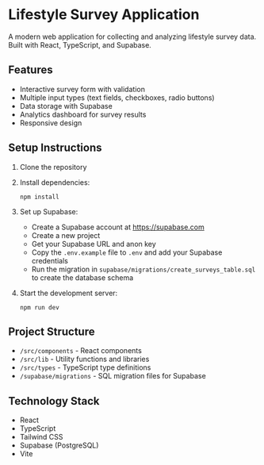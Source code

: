 # Lifestyle Survey Application

A modern web application for collecting and analyzing lifestyle survey data. Built with React, TypeScript, and Supabase.

## Features

- Interactive survey form with validation
- Multiple input types (text fields, checkboxes, radio buttons)
- Data storage with Supabase
- Analytics dashboard for survey results
- Responsive design

## Setup Instructions

1. Clone the repository
2. Install dependencies:
   ```
   npm install
   ```
3. Set up Supabase:
   - Create a Supabase account at https://supabase.com
   - Create a new project
   - Get your Supabase URL and anon key
   - Copy the `.env.example` file to `.env` and add your Supabase credentials
   - Run the migration in `supabase/migrations/create_surveys_table.sql` to create the database schema

4. Start the development server:
   ```
   npm run dev
   ```

## Project Structure

- `/src/components` - React components
- `/src/lib` - Utility functions and libraries
- `/src/types` - TypeScript type definitions
- `/supabase/migrations` - SQL migration files for Supabase

## Technology Stack

- React
- TypeScript
- Tailwind CSS
- Supabase (PostgreSQL)
- Vite